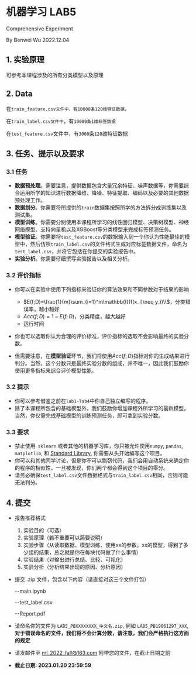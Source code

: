 # 机器学习 LAB5

Comprehensive Experiment

By Benwei Wu 2022.12.04

## 1. 实验原理

可参考本课程涉及的所有分类模型以及原理

## 2. Data

在`train_feature.csv文件中，有10000条120维特征数据`，

在`train_label.csv文件中`，有`10000条1维标签数据`

在`test_feature.csv`文件中，有`3000`条`120`维特征数据

## 3. 任务、提示以及要求

### 3.1 任务

- **数据预处理**。需要注意，提供数据包含大量冗余特征、噪声数据等，你需要综合运用所学的知识进行数据降维、降噪、特征提取、编码以及必要的其他数据预处理工作。
- **数据划分**。你需要将所提供的`train`数据集按照所学的方法拆分成训练集以及测试集。
- **模型训练**。你需要分别使用本课程所学习的线性回归模型、决策树模型、神经网络模型、支持向量机以及XGBoost等分类模型来完成标签预测任务。
- **模型验证**。你需要将`test_feature.csv`的数据输入到一个你认为性能最佳的模型中，然后仿照`train_label.csv`的文件格式生成对应标签数据文件，命名为`test_label.csv`，并将它包括在你提交的实验报告中。
- **实验分析**。你需要仔细撰写实验报告以及相关分析。

### 3.2 评价指标

- 你可以在实验中使用下列指标来验证你的算法效果和不同参数对于结果的影响

  - $E(f;D)=\frac{1}{m}\sum_{i=1}^m\mathbb{I}(f(x_i)\neq y_i)\\$，分类错误率，越小越好
  - $Acc(f;D)=1-E(f;D)$，分类精度，越大越好
  - 运行时间
- 你也可以选取你认为合理的评价标准，评价指标的选取不会影响最终的实验分数。
- 但需要注意，在**模型验证**环节，我们将使用$Acc(f;D)$指标对你的生成结果进行判分。当然，这个分数只是最终实验分数的组成，并不唯一，因此我们鼓励你使用更多指标来综合评价模型性能。

### 3.2 提示

- 你可以参考借鉴之前在`lab1-lab4`中你自己独立编写的程序。
- 除了本课程所包含的基础模型外，我们鼓励你增加课程外所学习的最新模型。当然，你仅需完成基础模型的训练预测任务，即可拿到实验分数。

### 3.3 要求

- 禁止使用`` sklearn`` 或者其他的机器学习库，你只被允许使用`numpy`, `pandas`, `matplotlib`, 和 [Standard Library](https://gitee.com/link?target=https%3A%2F%2Fdocs.python.org%2F3%2Flibrary%2Findex.html), 你需要从头开始编写这个项目。
- 你可以和其他同学讨论，但是你不可以剽窃代码，我们会用自动系统来确定你的程序的相似性，一旦被发现，你们两个都会得到这个项目的零分。
- 请务必确保`test_label.csv`文件数据格式与`train_label.csv`相同，否则可能无法判分。

## 4. 提交

* 报告推荐格式

  1. 实验目的（可选）
  2. 实验原理（若不重要可以简要说明）
  3. 实验步骤（从读取数据、模型训练、使用xx的参数，xx的模型，得到了多少组的结果，总之就是你在每块代码做了什么事情）
  4. 实验结果（对输出进行总结、比较、可视化）
  5. 实验分析（分析结果出现的原因、分析原因）

* 提交 .zip 文件，包含以下内容（请直接对这三个文件打包）

  --main.ipynb

  --test_label.csv

  --Report.pdf

* 请命名你的文件为 `LAB5_PBXXXXXXXX_中文名.zip`, 例如 `LAB5_PB19061297_XXX`, **对于错误命名的文件，我们将不会计算分数，请注意，我们会严格执行这方面的规定**

* 请发邮件至 [ml_2022_fall@163.com](mailto:ml_2022_fall@163.com) 附带您的文件，在截止日期之前

* **截止日期: 2023.01.20 23:59:59** 
